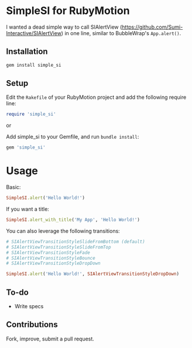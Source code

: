 SimpleSI for RubyMotion
====================

I wanted a dead simple way to call SIAlertView (https://github.com/Sumi-Interactive/SIAlertView) in one line, similar to BubbleWrap's `App.alert()`.


## Installation

```ruby
gem install simple_si
```

## Setup

Edit the `Rakefile` of your RubyMotion project and add the following require line:

```ruby
require 'simple_si'
```
or

Add simple_si to your Gemfile, and run `bundle install`:
```ruby
gem 'simple_si'
```

Usage
==========

Basic:

```ruby
SimpleSI.alert('Hello World!')
```

If you want a title:

```ruby
SimpleSI.alert_with_title('My App', 'Hello World!')
```

You can also leverage the following transitions:
```ruby
# SIAlertViewTransitionStyleSlideFromBottom (default)
# SIAlertViewTransitionStyleSlideFromTop
# SIAlertViewTransitionStyleFade
# SIAlertViewTransitionStyleBounce
# SIAlertViewTransitionStyleDropDown

SimpleSI.alert('Hello World!', SIAlertViewTransitionStyleDropDown)
```
## To-do

* Write specs

## Contributions

Fork, improve, submit a pull request.